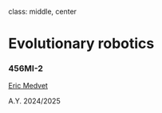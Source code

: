 class: middle, center

# Evolutionary robotics
### 456MI-2

[Eric Medvet](http://medvet.inginf.units.it/)

A.Y. 2024/2025
